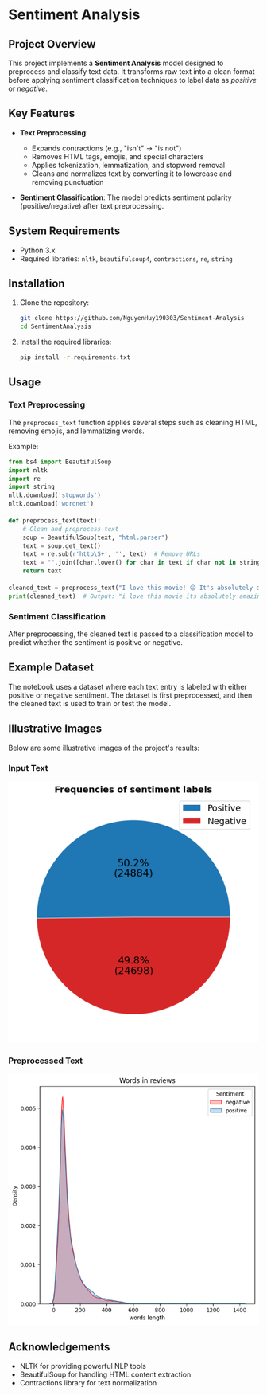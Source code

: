 # Sentiment Analysis

## Project Overview

This project implements a **Sentiment Analysis** model designed to preprocess and classify text data. It transforms raw text into a clean format before applying sentiment classification techniques to label data as *positive* or *negative*.

## Key Features

- **Text Preprocessing**:
  - Expands contractions (e.g., "isn't" → "is not")
  - Removes HTML tags, emojis, and special characters
  - Applies tokenization, lemmatization, and stopword removal
  - Cleans and normalizes text by converting it to lowercase and removing punctuation

- **Sentiment Classification**: The model predicts sentiment polarity (positive/negative) after text preprocessing.

## System Requirements

- Python 3.x
- Required libraries: `nltk`, `beautifulsoup4`, `contractions`, `re`, `string`

## Installation

1. Clone the repository:
    ```bash
    git clone https://github.com/NguyenHuy190303/Sentiment-Analysis
    cd SentimentAnalysis
    ```

2. Install the required libraries:
    ```bash
    pip install -r requirements.txt
    ```

## Usage

### Text Preprocessing

The `preprocess_text` function applies several steps such as cleaning HTML, removing emojis, and lemmatizing words.

Example:
```python
from bs4 import BeautifulSoup
import nltk
import re
import string
nltk.download('stopwords')
nltk.download('wordnet')

def preprocess_text(text):
    # Clean and preprocess text
    soup = BeautifulSoup(text, "html.parser")
    text = soup.get_text()
    text = re.sub(r'http\S+', '', text)  # Remove URLs
    text = "".join([char.lower() for char in text if char not in string.punctuation])
    return text

cleaned_text = preprocess_text("I love this movie! 😊 It's absolutely amazing!")
print(cleaned_text)  # Output: "i love this movie its absolutely amazing"
```

### Sentiment Classification

After preprocessing, the cleaned text is passed to a classification model to predict whether the sentiment is positive or negative.

## Example Dataset

The notebook uses a dataset where each text entry is labeled with either positive or negative sentiment. The dataset is first preprocessed, and then the cleaned text is used to train or test the model.

## Illustrative Images

Below are some illustrative images of the project's results:

### Input Text
![Input Text](output.png)

### Preprocessed Text
![Preprocessed Text](2.png)

## Acknowledgements

- NLTK for providing powerful NLP tools
- BeautifulSoup for handling HTML content extraction
- Contractions library for text normalization